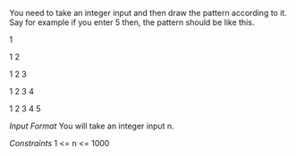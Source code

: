 You need to take an integer input and then draw the pattern according to it. Say for example if you enter 5 then, the pattern should be like this.

1

1 2

1 2 3

1 2 3 4

1 2 3 4 5

*Input Format*
You will take an integer input n.

*Constraints*
1 <= n <= 1000
